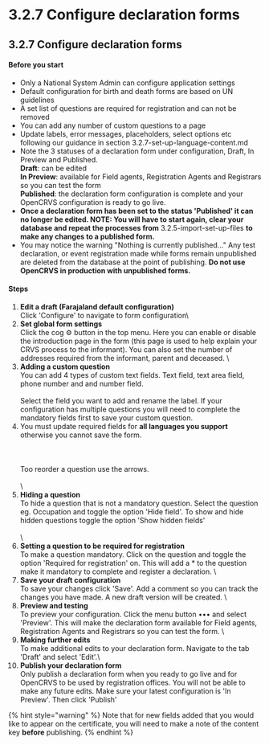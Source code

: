 # 3.2.7 Configure declaration forms

## 3.2.7 Configure declaration forms

#### Before you start

* Only a National System Admin can configure application settings
* Default configuration for birth and death forms are based on UN guidelines
* A set list of questions are required for registration and can not be removed
* You can add any number of custom questions to a page
* Update labels, error messages, placeholders, select options etc following our guidance in section 3.2.7-set-up-language-content.md
* Note the 3 statuses of a declaration form under configuration, Draft, In Preview and Published.\
  **Draft**: can be edited\
  **In Preview**: available for Field agents, Registration Agents and Registrars so you can test the form\
  **Published**: the declaration form configuration is complete and your OpenCRVS configuration is ready to go live.
* **Once a declaration form has been set to the status 'Published' it can no longer be edited. NOTE: You will have to start again, clear your database and repeat the processes from** 3.2.5-import-set-up-files **to make any changes to a published form.**
* You may notice the warning "Nothing is currently published..." Any test declaration, or event registration made while forms remain unpublished are deleted from the database at the point of publishing. **Do not use OpenCRVS in production with unpublished forms.**

#### Steps

1. **Edit a draft (Farajaland default configuration)**\
   Click 'Configure' to navigate to form configuration\\
2. **Set global form settings**\
   Click the cog ⚙️ button in the top menu. Here you can enable or disable the introduction page in the form (this page is used to help explain your CRVS process to the informant). You can also set the number of addresses required from the informant, parent and deceased. \\
3. **Adding a custom question**\
   You can add 4 types of custom text fields. Text field, text area field, phone number and and number field.\
   \
   Select the field you want to add and rename the label. If your configuration has multiple questions you will need to complete the mandatory fields first to save your custom question.
4. You must update required fields for **all languages you support** otherwise you cannot save the form.\
   \
   \
   \
   Too reorder a question use the arrows.\
   \
   \\
5. **Hiding a question**\
   To hide a question that is not a mandatory question. Select the question eg. Occupation and toggle the option 'Hide field'. To show and hide hidden questions toggle the option 'Show hidden fields'\
   \
   \\
6. **Setting a question to be required for registration**\
   To make a question mandatory. Click on the question and toggle the option 'Required for registration' on. This will add a \* to the question make it mandatory to complete and register a declaration. \\
7. **Save your draft configuration**\
   To save your changes click 'Save'. Add a comment so you can track the changes you have made. A new draft version will be created. \\
8. **Preview and testing**\
   To preview your configuration. Click the menu button ••• and select 'Preview'. This will make the declaration form available for Field agents, Registration Agents and Registrars so you can test the form. \\
9. **Making further edits**\
   To make additional edits to your declaration form. Navigate to the tab 'Draft' and select 'Edit'.\\
10. **Publish your declaration form**\
    Only publish a declaration form when you ready to go live and for OpenCRVS to be used by registration offices. You will not be able to make any future edits. Make sure your latest configuration is 'In Preview'. Then click 'Publish'

{% hint style="warning" %}
Note that for new fields added that you would like to appear on the certificate, you will need to make a note of the content key **before** publishing.
{% endhint %}
